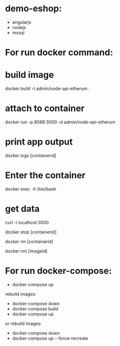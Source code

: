 # demo-eshop: 
- angularjs
- nodejs
- mssql

# For run docker command:

# build image	
docker build -t admin/node-api-etherum .	

# attach to container	
docker run -p 8088:3000 -d admin/node-api-etherum	

# print app output	
docker logs [containerid]	

# Enter the container	
docker exec -it <container id> /bin/bash	

# get data
curl -i localhost:3000

docker stop [containerid]	

docker rm [containerid]	

docker rmi [imageid]	


# For run docker-compose:	
- docker-compose up	

rebuild images:	
- docker-compose down	
- docker-compose build	
- docker-compose up	

or rebuild images:	
- docker-compose down	
- docker-compose up --force-recreate